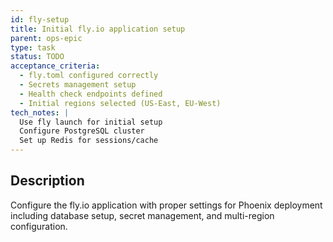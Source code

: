 ```yaml
---
id: fly-setup
title: Initial fly.io application setup
parent: ops-epic
type: task
status: TODO
acceptance_criteria:
  - fly.toml configured correctly
  - Secrets management setup
  - Health check endpoints defined
  - Initial regions selected (US-East, EU-West)
tech_notes: |
  Use fly launch for initial setup
  Configure PostgreSQL cluster
  Set up Redis for sessions/cache
---
```


## Description

Configure the fly.io application with proper settings for Phoenix deployment including database setup, secret management, and multi-region configuration.